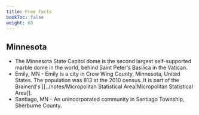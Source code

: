 ```yaml
---
title: Free Facts
bookToc: false
weight: 68
---
```


## Minnesota

- The Minnesota State Capitol dome is the second largest self-supported marble dome in the world, behind Saint Peter's Basilica in the Vatican.
- Emily, MN - Emily is a city in Crow Wing County, Minnesota, United States. The population was 813 at the 2010 census. It is part of the Brainerd's  [[../notes/Micropolitan Statistical Area|Micropolitan Statistical Area]].
- Santiago, MN - An unincorporated community in Santiago Township, Sherburne County.
